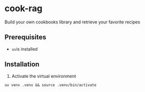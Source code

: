 # cook-rag
Build your own cookbooks library and retrieve your favorite recipes

## Prerequisites
- `uv`is installed


## Installation

1. Activate the virtual environment
````
uv venv .venv && source .venv/bin/activate
````
